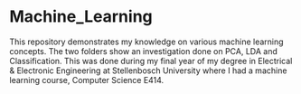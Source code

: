 # Machine_Learning
This repository demonstrates my knowledge on various machine learning concepts. The two folders show an investigation done on PCA, LDA and Classification. This was done during my final year of my degree in Electrical & Electronic Engineering at Stellenbosch University where I had a machine learning course, Computer Science E414.

